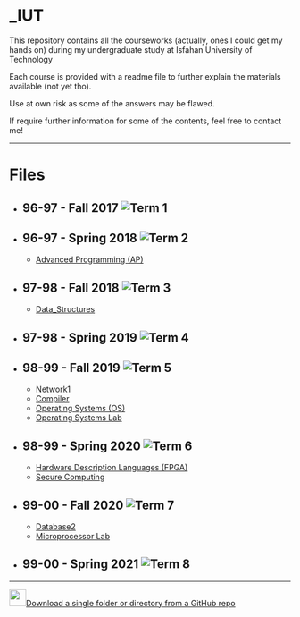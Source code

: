 # _IUT
This repository contains all the courseworks (actually, ones I could get my hands on) during my undergraduate study at Isfahan University of Technology

Each course is provided with a readme file to further explain the materials available (not yet tho).

Use at own risk as some of the answers may be flawed.

If require further information for some of the contents, feel free to contact me!


---
# Files 
- ## **96-97 - Fall 2017** ![Term 1]( https://img.shields.io/badge/Term-1-brightgreen )
- ## **96-97 - Spring 2018** ![Term 2]( https://img.shields.io/badge/Term-2-blue )
  * [Advanced Programming (AP)](https://github.com/mheidari98/_IUT/tree/main/Advanced_Programming)

- ## **97-98 - Fall 2018** ![Term 3]( https://img.shields.io/badge/Term-3-red )
  * [Data_Structures](https://github.com/mheidari98/_IUT/tree/main/Data_Structures/Final_Project(Book-Store))
- ## **97-98 - Spring 2019** ![Term 4]( https://img.shields.io/badge/Term-4-orange )

- ## **98-99 - Fall 2019** ![Term 5]( https://img.shields.io/badge/Term-5-green )
  * [Network1](https://github.com/mheidari98/_IUT/tree/main/Network1/Project(RDT-Protocol))
  * [Compiler](https://github.com/mheidari98/_IUT/tree/main/Compiler/Project(C-Compiler))
  * [Operating Systems (OS)](https://github.com/mheidari98/_IUT/tree/main/Operating_Systems/Projects)
  * [Operating Systems Lab](https://github.com/mheidari98/_IUT/tree/main/Operating_Systems_Lab)
- ## **98-99 - Spring 2020** ![Term 6]( https://img.shields.io/badge/Term-6-yellow )
  * [Hardware Description Languages (FPGA)](https://github.com/mheidari98/_IUT/tree/main/HardwareDescriptionLanguages(FPGA)/MIPS_RISC_Processor)
  * [Secure Computing](https://github.com/mheidari98/_IUT/tree/main/SecureComputing/Project(Secure-File-Sharing))

- ## **99-00 - Fall 2020** ![Term 7]( https://img.shields.io/badge/Term-7-yellowgreen )
  * [Database2](https://github.com/mheidari98/_IUT/tree/main/Database2/Project(Data-Warehouse))
  * [Microprocessor Lab](https://github.com/mheidari98/_IUT/tree/main/Microprocessor_Lab)
- ## **99-00 - Spring 2021** ![Term 8]( https://img.shields.io/badge/Term-8-lightgrey)

---
<img width="30px" src="https://raw.githubusercontent.com/omidnikrah/github-readme-stackoverflow/master/stackoverflow.svg" />[Download a single folder or directory from a GitHub repo](https://stackoverflow.com/questions/7106012/download-a-single-folder-or-directory-from-a-github-repo)
